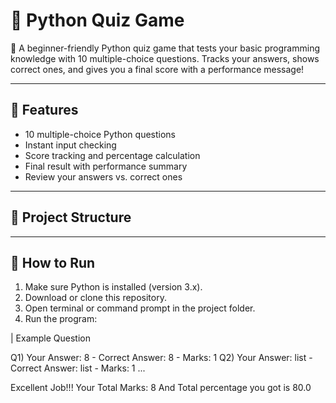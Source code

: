 # 🧠 Python Quiz Game

🎯 A beginner-friendly Python quiz game that tests your basic programming knowledge with 10 multiple-choice questions. Tracks your answers, shows correct ones, and gives you a final score with a performance message!

---

## 📌 Features

- 10 multiple-choice Python questions  
- Instant input checking  
- Score tracking and percentage calculation  
- Final result with performance summary  
- Review your answers vs. correct ones

---

## 📂 Project Structure

---

## 🚀 How to Run

1. Make sure Python is installed (version 3.x).
2. Download or clone this repository.
3. Open terminal or command prompt in the project folder.
4. Run the program:

| Example Question

Q1) Your Answer: 8 - Correct Answer: 8 - Marks: 1
Q2) Your Answer: list - Correct Answer: list - Marks: 1
...

Excellent Job!!!
Your Total Marks: 8
And Total percentage you got is 80.0
